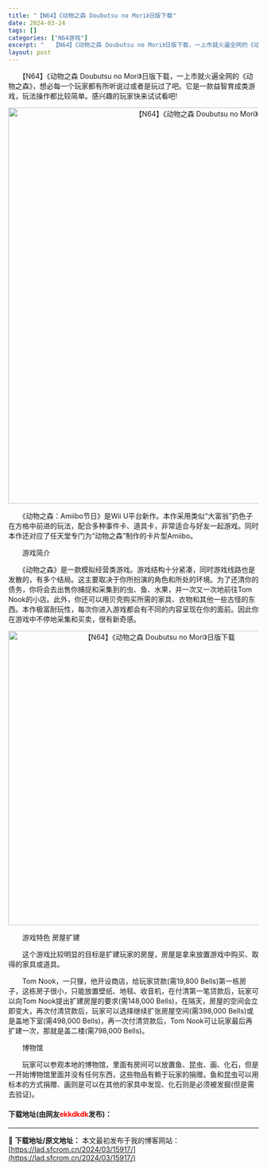 ```yaml
---
title: "【N64】《动物之森 Doubutsu no Mori》日版下载"
date: 2024-03-24
tags: []
categories: ["N64游戏"]
excerpt: "　　【N64】《动物之森 Doubutsu no Mori》日版下载，一上市就火遍全网的《动物之森》，想必每一个玩家都有所听说过或者是玩过了吧。它是一款益智育成类游戏，玩法操作都比较简单。感兴趣的玩家快来试试看吧! 　　《动物之森：Amiibo节日》是Wii U平台新作。本作采用类似&ldquo;大&hellip;"
layout: post
---
```


 <p>　　【N64】《动物之森 Doubutsu no Mori》日版下载，一上市就火遍全网的《动物之森》，想必每一个玩家都有所听说过或者是玩过了吧。它是一款益智育成类游戏，玩法操作都比较简单。感兴趣的玩家快来试试看吧!</p> <p align="center"><img align="" border="0" src="https://lad.sfcrom.cn/wp-content/uploads/2024/03/20240324_66003ac8a9d91.png" width="798" alt="【N64】《动物之森 Doubutsu no Mori》日版下载" /></p> <p>　　《动物之森：Amiibo节日》是Wii U平台新作。本作采用类似&ldquo;大富翁&rdquo;扔色子在方格中前进的玩法，配合多种事件卡、道具卡，非常适合与好友一起游戏。同时本作还对应了任天堂专门为&ldquo;动物之森&rdquo;制作的卡片型Amiibo。</p> <p>　　游戏简介</p> <p>　　《动物之森》是一款模拟经营类游戏。游戏结构十分紧凑，同时游戏线路也是发散的，有多个结局。这主要取决于你所扮演的角色和所处的环境。为了还清你的债务，你将会去出售你捕捉和采集到的虫、鱼、水果，并一次又一次地前往Tom Nook的小店。此外，你还可以用贝壳购买所需的家具、衣物和其他一些古怪的东西。本作极富耐玩性，每次你进入游戏都会有不同的内容呈现在你的面前。因此你在游戏中不停地采集和买卖，很有新奇感。</p> <p align="center"><img align="" border="0" src="https://lad.sfcrom.cn/wp-content/uploads/2024/03/20240324_66003ac9b63a9.png" width="593" alt="【N64】《动物之森 Doubutsu no Mori》日版下载" /></p> <p>　　游戏特色 房屋扩建</p> <p>　　这个游戏比较明显的目标是扩建玩家的房屋，房屋是拿来放置游戏中购买、取得的家具或道具。</p> <p>　　Tom Nook，一只狸，他开设商店，给玩家贷款(需19,800 Bells)第一栋房子，这栋房子很小，只能放置壁纸、地毯、收音机，在付清第一笔贷款后，玩家可以向Tom Nook提出扩建房屋的要求(需148,000 Bells)，在隔天，房屋的空间会立即变大，再次付清贷款后，玩家可以选择继续扩张房屋空间(需398,000 Bells)或是盖地下室(需498,000 Bells)，再一次付清贷款后，Tom Nook可让玩家最后再扩建一次，那就是盖二楼(需798,000 Bells)。</p> <p>　　博物​馆</p> <p>　　玩家可以参观本地的博物馆，里面有房间可以放置鱼、昆虫、画、化石，但是一开始博物馆里面并没有任何东西，这些物品有赖于玩家的捐赠。鱼和昆虫可以用标本的方式捐赠、画则是可以在其他的家具中发现、化石则是必须被发掘(但是需去验证)。</p> <p><h4>下载地址(由网友<font color="red">ekkdkdk</font>发布)：</h4></p> 

---
📖 **下载地址/原文地址：** 本文最初发布于我的博客网站：[https://lad.sfcrom.cn/2024/03/15917/](https://lad.sfcrom.cn/2024/03/15917/)
